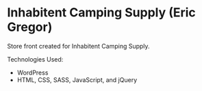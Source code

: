 # Inhabitent Camping Supply (Eric Gregor)

Store front created for Inhabitent Camping Supply.

Technologies Used:

- WordPress
- HTML, CSS, SASS, JavaScript, and jQuery
